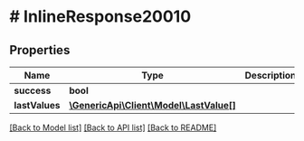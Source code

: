 # # InlineResponse20010

## Properties

Name | Type | Description | Notes
------------ | ------------- | ------------- | -------------
**success** | **bool** |  | [optional] 
**lastValues** | [**\GenericApi\Client\Model\LastValue[]**](LastValue.md) |  | [optional] 

[[Back to Model list]](../../README.md#documentation-for-models) [[Back to API list]](../../README.md#documentation-for-api-endpoints) [[Back to README]](../../README.md)



